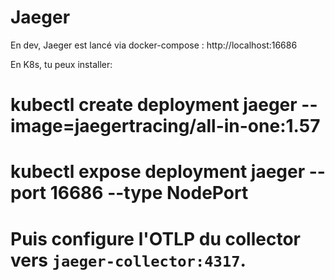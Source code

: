 # Jaeger
En dev, Jaeger est lancé via docker-compose : http://localhost:16686

En K8s, tu peux installer:
# kubectl create deployment jaeger --image=jaegertracing/all-in-one:1.57
# kubectl expose deployment jaeger --port 16686 --type NodePort
# Puis configure l'OTLP du collector vers `jaeger-collector:4317`.

